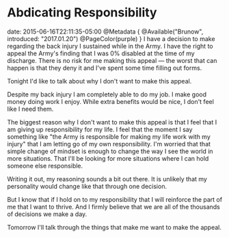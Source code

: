 # Abdicating Responsibility
date: 2015-06-16T22:11:35-05:00
@Metadata {
  @Available("Brunow", introduced: "2017.01.20")
  @PageColor(purple)
}
I have a decision to make regarding the back injury I sustained while in the Army. I have the right to appeal the Army's finding that I was 0% disabled at the time of my discharge. There is no risk for me making this appeal &mdash; the worst that can happen is that they deny it and I've spent some time filling out forms.

Tonight I'd like to talk about why I don't want to make this appeal.

Despite my back injury I am completely able to do my job. I make good money doing work I enjoy. While extra benefits would be nice, I don't feel like I need them.

The biggest reason why I don't want to make this appeal is that I feel that I am giving up responsibility for my life. I feel that the moment I say something like "the Army is responsible for making my life work with my injury" that I am letting go of my own responsibility. I'm worried that that simple change of mindset is enough to change the way I see the world in more situations. That I'll be looking for more situations where I can hold someone else responsible.

Writing it out, my reasoning sounds a bit out there. It is unlikely that my personality would change like that through one decision.

But I know that if I hold on to my responsibility that I will reinforce the part of me that I want to thrive. And I firmly believe that we are all of the thousands of decisions we make a day.

Tomorrow I'll talk through the things that make me want to make the appeal.
